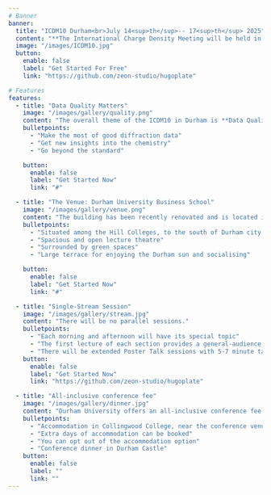 ```yaml
---
# Banner
banner:
  title: "ICDM10 Durham<br>July 14<sup>th</sup>-- 17<sup>th</sup> 2025"
  content: "**The International Charge Density Meeting will be held in Durham, UK in July 2025.**"
  image: "/images/ICDM10.jpg"
  button:
    enable: false
    label: "Get Started For Free"
    link: "https://github.com/zeon-studio/hugoplate"

# Features
features:
  - title: "Data Quality Matters"
    image: "/images/gallery/quality.png"
    content: "The overall theme of the ICDM10 in Durham is **Data Quality** and why it matters."
    bulletpoints:
      - "Make the most of good diffraction data"
      - "Get new insights into the chemistry"
      - "Go beyond the standard"

    button:
      enable: false
      label: "Get Started Now"
      link: "#"

  - title: "The Venue: Durham University Business School"
    image: "/images/gallery/venue.png"
    content: "The building has been recently renovated and is located in green surroundings"
    bulletpoints:
      - "Situated among the Hill Colleges, to the south of Durham city centre"
      - "Spacious and open lecture theatre"
      - "Surrounded by green spaces"
      - "Large terrace for enjoying the Durham sun and socialising"

    button:
      enable: false
      label: "Get Started Now"
      link: "#"

  - title: "Single-Stream Session"
    image: "/images/gallery/stream.jpg"
    content: "There will be no parallel sessions."
    bulletpoints:
      - "Each morning and afternoon will have its special topic"
      - "The first lecture of each section provides a general-audience introduction to the topic"
      - "There will be extended Poster Talk sessions with 5-7 minute talks"
    button:
      enable: false
      label: "Get Started Now"
      link: "https://github.com/zeon-studio/hugoplate"

  - title: "All-inclusive conference fee"
    image: "/images/gallery/dinner.jpg"
    content: "Durham University offers an all-inclusive conference fee at competitive rates. Accommodation, breakfast, tea/coffee, and lunch will all be included in the conference fee."
    bulletpoints:
      - "Accommodation in Collingwood College, near the conference venue"
      - "Extra days of accommodation can be booked"
      - "You can opt out of the accommodation option"
      - "Conference dinner in Durham Castle"
    button:
      enable: false
      label: ""
      link: ""
---
```

